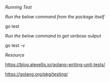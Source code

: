 
*Running Test*

_Run the below command from the package itself_
 
 go test

_Run the below command to get verbose  output_
 
 go test -v

*Resource*

https://blog.alexellis.io/golang-writing-unit-tests/

https://golang.org/pkg/testing/
